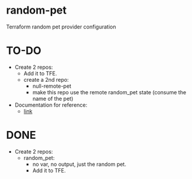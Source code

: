 # random-pet
Terraform random pet provider configuration


# TO-DO


- Create 2 repos:
    - Add it to TFE.
  - create a 2nd repo: 
    - null-remote-pet
    - make this repo use the remote random_pet state (consume the name of the pet) 
- Documentation for reference: 
  - [link](https://www.terraform.io/docs/providers/terraform/d/remote_state.html)
  
  
# DONE

- Create 2 repos:
  - random_pet: 
    - no var, no output, just the random pet. 
    - Add it to TFE.
